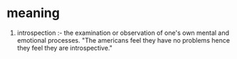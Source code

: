 # meaning

1) introspection :- the examination or observation of one's own mental and emotional processes.
                     "The americans feel they have no problems hence they feel they are introspective."
